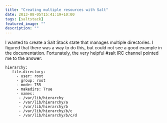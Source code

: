 ```yaml
---
title: "Creating multiple resources with Salt"
date: 2013-08-05T15:41:19+10:00
tags: [saltstack]
featured_image: ""
description: ""
---
```


I wanted to create a Salt Stack state that manages multiple directories. I figured that there was a way to do this, but could not see a good example in the documentation. Fortunately, the very helpful #salt IRC channel pointed me to the answer:

```
hierarchy:
   file.directory:
     - user: root
     - group: root
     - mode: 755
     - makedirs: True
     - names:
      - /var/lib/hierarchy
      - /var/lib/hierarchy/a
      - /var/lib/hierarchy/b
      - /var/lib/hierarchy/b/c
      - /var/lib/hierarchy/b/c/d
```
